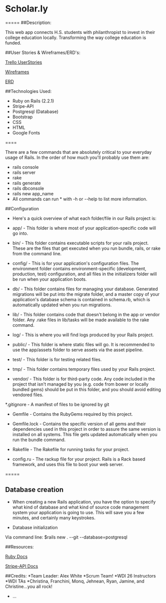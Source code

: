 # Scholar.ly
=====
##Description:

This web app connects H.S. students with philanthropist to invest in their college education locally. Transforming the way college education is funded.

##User Stories & Wireframes/ERD's:

[Trello UserStories](https://trello.com/b/ra7PHAfm/scholar-ly)

[Wireframes](https://github.com/Beta-23/Scholar.ly/tree/master/Wireframes_Scholar.ly)

[ERD](https://github.com/Beta-23/Scholar.ly/blob/master/ERD_Scholar.ly/ERD.JPG)

##Technologies Used:

* Ruby on Rails (2.2.1)
* Stripe-API
* Postgresql (Database)
* Bootstrap
* CSS
* HTML
* Google Fonts

====

There are a few commands that are absolutely critical to your everyday usage of Rails. In the order of how much you'll probably use them are:

* rails console
* rails server
* rake
* rails generate
* rails dbconsole
* rails new app_name
* All commands can run * with -h or --help to list more information.

##Configuration

* Here's a quick overview of what each folder/file in our Rails project is:

* app/ - This folder is where most of your application-specific code will go into.

* bin/ - This folder contains executable scripts for your rails project. These are the files that get executed when you run bundle, rails, or rake from the command line.

* config/ - This is for your application's configuration files. The environment folder contains environment-specific (development, production, test) configuration, and all files in the initializers folder will be run when your application boots.

* db/ - This folder contains files for managing your database. Generated migrations will be put into the migrate folder, and a master copy of your application's database schema is contained in schema.rb, which is automatically updated when you run migrations.

* lib/ - This folder contains code that doesn't belong in the app or vendor folder. Any .rake files in lib/tasks will be made available to the rake command.

* log/ - This is where you will find logs produced by your Rails project.

* public/ - This folder is where static files will go. It is recommended to use the app/assets folder to serve assets via the asset pipeline.

* test/ - This folder is for testing related files.

* tmp/ - This folder contains temporary files used by your Rails project.

* vendor/ - This folder is for third-party code. Any code included in the project that isn't managed by you (e.g. code from bower or locally bundled gems) should be put in this folder, and you should avoid editing vendored files.

*.gitignore - A manifest of files to be ignored by git

* Gemfile - Contains the RubyGems required by this project.

* Gemfile.lock - Contains the specific version of all gems and their dependencies used in this project in order to assure the same version is installed on all systems. This file gets updated automatically when you run the bundle command.

* Rakefile - The Rakefile for running tasks for your project.

* config.ru - The rackup file for your project. Rails is a Rack based framework, and uses this file to boot your web server.

=====
## Database creation

* When creating a new Rails application, you have the option to specify what kind of database and what kind of source code management system your application is going to use. This will save you a few minutes, and certainly many keystrokes.

* Database initialization

Via command line:
$rails new . --git --database=postgresql


##Resources: 

[Ruby Docs](http://guides.rubyonrails.org/getting_started.html)

[Stripe-API Docs](https://stripe.com/docs/api)

##Credits:
*Team Leader:  Alex White
*Scrum Team!
*WDI 26 Instructors
*WDI TAs
*Christina, Franchini, Monq, Jehnean, Ryan, Jamine, and Christine...you all rock!
* ...




